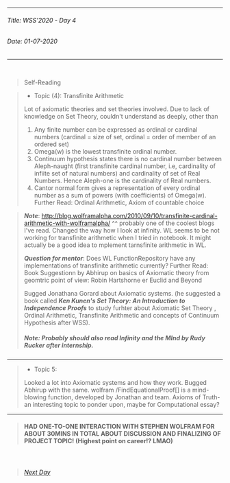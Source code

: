 ----------
###### Title: WSS'2020 - Day 4
###### Date: 01-07-2020
----------
&nbsp;






> Self-Reading


> - Topic (4): Transfinite Arithmetic
>
> Lot of axiomatic theories and set theories involved. Due to lack of knowledge on Set Theory, couldn't understand as deeply, other than 
> 1. Any finite number can be expressed as ordinal or cardinal numbers (cardinal = size of set, ordinal = order of member of an ordered set)
> 2. Omega(w) is the lowest transfinite ordinal number.
> 3. Continuum hypothesis states there is no cardinal number between Aleph-naught (first transfinite cardinal number, i.e, cardinality of infiite set of natural numbers) and cardinality of set of Real Numbers. Hence Aleph-one is the cardinality of Real numbers.
> 3. Cantor normal form gives a representation of every ordinal number as a sum of powers (with coefficients) of Omega(w).
> Further Read: Ordinal Arithmetic, Axiom of countable choice

> ***Note***: http://blog.wolframalpha.com/2010/09/10/transfinite-cardinal-arithmetic-with-wolframalpha/
> ^^ probably one of the coolest blogs I've read. Changed the way how I look at infinity.
> WL seems to be not working for transfinite arithmetic when I tried in notebook. It might actually be a good idea to mplement tarnsfinite arithmetic in WL.
>
> ***Question for mentor***: Does WL FunctionRepository have any implementations of transfinite arithmetic currently?
> Further Read: Book Suggestionn by Abhirup on basics of Axiomatic theory from geomtric point of view: Robin Hartshorne er Euclid and Beyond
>
>
> Bugged Jonathana Gorard about Axiomatic systems.
(he suggested a book called ***Ken Kunen's Set Theory: An Introduction to Independence Proofs*** to study furhter about Axiomatic Set Theory ,
Ordinal Arithmetic, Transfinite Arithmetic and concepts of Continuum Hypothesis after WSS).
>
> ##### ***Note:*** Probably should also read ***Infinity and the MInd by Rudy Rucker*** after internship.

------------------------------------------------------------------------------------------------

> - Topic 5:
>
> Looked a lot into Axiomatic systems and how they work. Bugged Abhirup with the same.
> wolfram /FindEquationalProof[] is a mind-blowing function, developed by Jonathan and team.
> Axioms of Truth- an interesting topic to ponder upon, maybe for Computational essay?

---------------------------------------------------------------------------------------------


> #### HAD ONE-TO-ONE INTERACTION WITH STEPHEN WOLFRAM FOR ABOUT 30MINS IN TOTAL ABOUT DISCUSSION AND FINALIZING OF PROJECT TOPIC! (Highest point on career!? LMAO)

&nbsp;
> ###### [Next Day](Day5.md)
